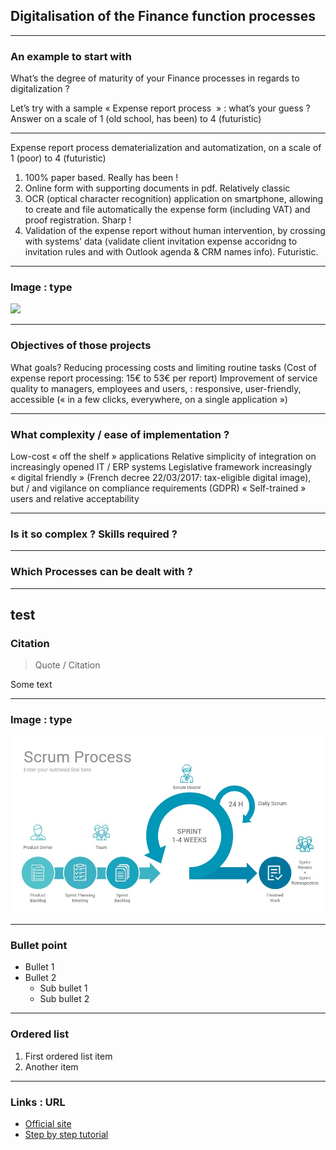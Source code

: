 ## Digitalisation of the Finance function processes

----

### An example to start with
What’s  the degree of maturity of your Finance processes in regards to digitalization ?


Let’s try with a sample « Expense report process  » : what’s your guess ?
Answer on a scale of 1 (old school, has been) to 4 (futuristic)

----
Expense report  process dematerialization and automatization, 
on a scale of  1 (poor)  to 4 (futuristic)

1. 100% paper based. Really has been !
2. Online form with supporting documents in pdf. Relatively classic
3. OCR (optical character recognition) application on smartphone, allowing to create and file automatically the expense  form (including VAT) and  proof registration. Sharp !
4. Validation of the expense report without human intervention, by crossing with systems’ data (validate client invitation expense accoridng to invitation rules and with Outlook agenda & CRM names info). Futuristic.

----

### Image : type

<img src="images/jenji.jpg" style="background:none; border:none; box-shadow:none;"/>

----

### Objectives of those projects

What goals? 
Reducing processing costs and limiting routine tasks (Cost of expense report processing: 15€ to 53€ per report)
Improvement of service quality to managers, employees and users, : responsive, user-friendly, accessible (« in a few clicks, everywhere, on a single application »)

----

### What complexity / ease of implementation ? 

Low-cost « off the shelf »  applications 
Relative simplicity of integration on increasingly opened IT / ERP systems 
Legislative framework increasingly « digital friendly » (French decree 22/03/2017: tax-eligible digital image), but / and vigilance on compliance requirements (GDPR)
« Self-trained » users and relative acceptability

----

### Is it so complex ? Skills required ?

----


### Which Processes can be dealt with ?

----


test 
----

### Citation

> Quote / Citation

Some text

----

### Image : type

<img src="images/scrum-process.jpg" style="background:none; border:none; box-shadow:none;"/>

----

### Bullet point

* Bullet 1
* Bullet 2
  * Sub bullet 1
  * Sub bullet 2

----

### Ordered list 

1. First ordered list item
2. Another item

----

### Links : URL 

* [Official site](https://git-scm.com/book/en/v2)
* [Step by step tutorial](https://www.atlassian.com/git/tutorials/what-is-git)
